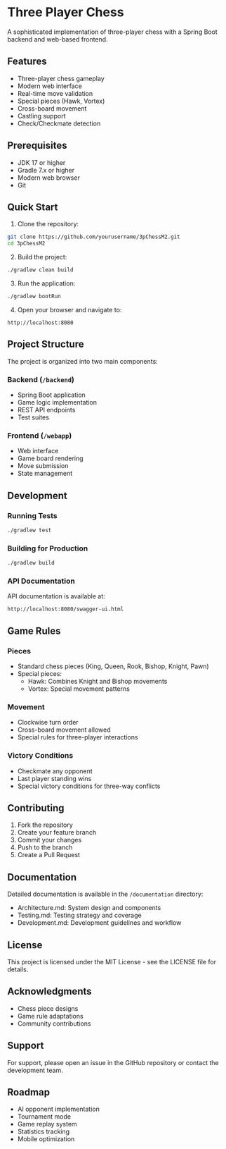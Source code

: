# Three Player Chess

A sophisticated implementation of three-player chess with a Spring Boot backend and web-based frontend.

## Features

- Three-player chess gameplay
- Modern web interface
- Real-time move validation
- Special pieces (Hawk, Vortex)
- Cross-board movement
- Castling support
- Check/Checkmate detection

## Prerequisites

- JDK 17 or higher
- Gradle 7.x or higher
- Modern web browser
- Git

## Quick Start

1. Clone the repository:
```bash
git clone https://github.com/yourusername/3pChessM2.git
cd 3pChessM2
```

2. Build the project:
```bash
./gradlew clean build
```

3. Run the application:
```bash
./gradlew bootRun
```

4. Open your browser and navigate to:
```
http://localhost:8080
```

## Project Structure

The project is organized into two main components:

### Backend (`/backend`)
- Spring Boot application
- Game logic implementation
- REST API endpoints
- Test suites

### Frontend (`/webapp`)
- Web interface
- Game board rendering
- Move submission
- State management

## Development

### Running Tests
```bash
./gradlew test
```

### Building for Production
```bash
./gradlew build
```

### API Documentation
API documentation is available at:
```
http://localhost:8080/swagger-ui.html
```

## Game Rules

### Pieces
- Standard chess pieces (King, Queen, Rook, Bishop, Knight, Pawn)
- Special pieces:
  - Hawk: Combines Knight and Bishop movements
  - Vortex: Special movement patterns

### Movement
- Clockwise turn order
- Cross-board movement allowed
- Special rules for three-player interactions

### Victory Conditions
- Checkmate any opponent
- Last player standing wins
- Special victory conditions for three-way conflicts

## Contributing

1. Fork the repository
2. Create your feature branch
3. Commit your changes
4. Push to the branch
5. Create a Pull Request

## Documentation

Detailed documentation is available in the `/documentation` directory:
- Architecture.md: System design and components
- Testing.md: Testing strategy and coverage
- Development.md: Development guidelines and workflow

## License

This project is licensed under the MIT License - see the LICENSE file for details.

## Acknowledgments

- Chess piece designs
- Game rule adaptations
- Community contributions

## Support

For support, please open an issue in the GitHub repository or contact the development team.

## Roadmap

- AI opponent implementation
- Tournament mode
- Game replay system
- Statistics tracking
- Mobile optimization
